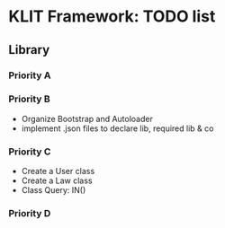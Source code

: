 # KLIT Framework: TODO list

## Library
### Priority A

### Priority B
* Organize Bootstrap and Autoloader
* implement .json files to declare lib, required lib & co

### Priority C
* Create a User class
* Create a Law class
* Class Query: IN()

### Priority D
